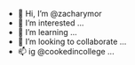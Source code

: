 - 👋 Hi, I’m @zacharymor
- 👀 I’m interested ...
- 🌱 I’m learning ...
- 💞️ I’m looking to collaborate ...
- 📫 ig @cookedincollege ...
